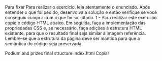 Para fixar
Para realizar o exercício, leia atentamente o enunciado. Após entender o que foi pedido, desenvolva a solução e então verifique se você conseguiu cumprir com o que foi solicitado.
1 - Para realizar este exercício copie o código HTML abaixo. Em seguida, faça a implementação das propriedades CSS e, se necessário, faça adições à estrutura HTML existente, para que o resultado final seja similar à imagem referência.
Lembre-se que a estrutura da página deve ser mantida para que a semântica do código seja preservada.

Podium and prizes final structure
index.html
Copiar
<!DOCTYPE html>
<html lang="pt">
  <head>
    <meta charset="UTF-8">
    <meta name="viewport" content="width=device-width, initial-scale=1.0">
    <title>Ranking</title>
    <style>
      h1 {
        text-align: center;
      }

      .first {
        background-color: rgb(235, 200, 84);
        font-size: 20px;
        height: 50px;
        text-align: center;
        width: 200px;
      }

      .second {
        background-color: rgb(219, 219, 219);
        font-size: 20px;
        height: 50px;
        text-align: center;
        width: 300px;
      }

      .third {
        background-color: rgb(170, 142, 106);
        font-size: 20px;
        height: 50px;
        text-align: center;
        width: 300px;
      }

    </style>
  </head>
  <body>
    <header>
      <h1>Hackathon Results</h1>
    </header>
    <section>
      <ul>
        <li class="first">1º - Equipe 1</li>
        <li class="second">2º - Equipe 2</li>
        <li class="third">3º - Equipe 3</li>
      </ul>
    </section>
    <section>
      <h3>Premiação Primeiro Lugar:</h3>
      <ul>
        <li>| R$ 1000,00 por integrante da equipe |</li>
        <li>| Bootcamp de 2 meses com possibilidade de contratação |</li>
      </ul>
      <h3>Premiação Segundo Lugar:</h3>
      <ul>
        <li>| R$ 600,00 por integrante da equipe |</li>
        <li>| Participação no processo seletivo para o Bootcamp |</li>
      </ul>
      <h3>Premiação Terceiro Lugar:</h3>
      <ul>
        <li>| R$ 300,00 por integrante da equipe |</li>
        <li>| Participação no processo seletivo para o Bootcamp |</li>
      </ul>
    </section>
  </body>
</html>
